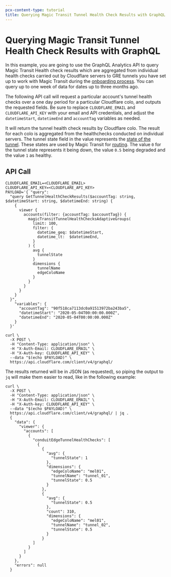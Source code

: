 ```yaml
---
pcx-content-type: tutorial
title: Querying Magic Transit Tunnel Health Check Results with GraphQL
---
```


# Querying Magic Transit Tunnel Health Check Results with GraphQL

In this example, you are going to use the GraphQL Analytics API to query Magic Transit Health check results which are aggregated from individual health checks carried out by Cloudflare servers to GRE tunnels you have set up to work with Magic Transit during the [onboarding process](/magic-transit/get-started). You can query up to one week of data for dates up to three months ago.

The following API call will request a particular account's tunnel health checks over a one day period for a particular Cloudflare colo, and outputs the requested fields. Be sure to replace `CLOUDFLARE_EMAIL` and `CLOUDFLARE_API_KEY` with your email and API credentials, and adjust the `datetimeStart`, `datetimeEnd` and `accountTag` variables as needed.

It will return the tunnel health check results by Cloudflare colo. The result for each colo is aggregated from the healthchecks conducted on individual servers. The tunnel state field in the value represents the [state of the tunnel](/magic-transit/about/health-checks#tunnel-health-checks). These states are used by Magic Transit for [routing](/magic-transit/about/health-checks#tunnel-health-checks). The value `0` for the tunnel state represents it being down, the value `0.5` being degraded and the value `1` as healthy.

## API Call

    CLOUDFLARE_EMAIL=<CLOUDFLARE_EMAIL>
    CLOUDFLARE_API_KEY=<CLOUDFLARE_API_KEY>
    PAYLOAD='{ "query":
      "query GetTunnelHealthCheckResults($accountTag: string, $datetimeStart: string, $datetimeEnd: string) {
        {
          viewer {
            accounts(filter: {accountTag: $accountTag}) {
              magicTransitTunnelHealthChecksAdaptiveGroups(
                limit: 100,
                filter: {
                  datetime_geq: $datetimeStart,
                  datetime_lt:  $datetimeEnd,
                }
              ) {
                avg {
                  tunnelState
                }
                dimensions {
                  tunnelName
                  edgeColoName
                }
              }
            }
          }
        }
      }",
        "variables": {
          "accountTag": "90f518ca7113dc0a91513972ba243ba5",
          "datetimeStart": "2020-05-04T00:00:00.000Z",
          "datetimeEnd": "2020-05-04T00:00:00.000Z"
        }
      }'

    curl \
      -X POST \
      -H "Content-Type: application/json" \
      -H "X-Auth-Email: CLOUDFLARE_EMAIL" \
      -H "X-Auth-key: CLOUDFLARE_API_KEY" \
      --data "$(echo $PAYLOAD)" \
      https://api.cloudflare.com/client/v4/graphql/

The results returned will be in JSON (as requested), so piping the output to `jq` will make them easier to read, like in the following example:

    curl \
      -X POST \
      -H "Content-Type: application/json" \
      -H "X-Auth-Email: CLOUDFLARE_EMAIL" \
      -H "X-Auth-key: CLOUDFLARE_API_KEY" \
      --data "$(echo $PAYLOAD)" \
      https://api.cloudflare.com/client/v4/graphql/ | jq .
      {
        "data": {
          "viewer": {
            "accounts": [
              {
                "conduitEdgeTunnelHealthChecks": [
                  {
                    {
                      "avg": {
                        "tunnelState": 1
                      },
                      "dimensions": {
                        "edgeColoName": "mel01",
                        "tunnelName": "tunnel_01",
                        "tunnelState": 0.5
                      }
                    },
                    {
                      "avg": {
                        "tunnelState": 0.5
                      },
                      "count": 310,
                      "dimensions": {
                        "edgeColoName": "mel01",
                        "tunnelName": "tunnel_02",
                        "tunnelState": 0.5
                      }
                    }
                ]
              }
            ]
          }
        },
        "errors": null
      }
